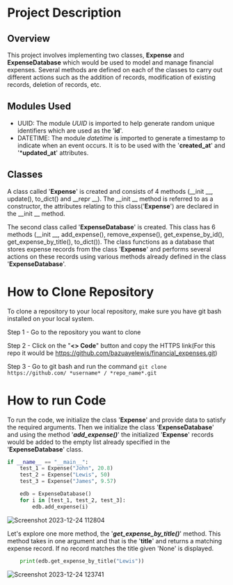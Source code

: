 # Project Description 
## Overview
This project involves implementing two classes, **Expense** and **ExpenseDatabase** which would be used to model and manage financial expenses. Several methods are defined on each of the classes to carry out different actions such as the addition of records, modification of existing records, deletion of records, etc.

## Modules Used
* UUID: The module *UUID* is imported to help generate random unique identifiers which are used as the '**id**'.
* DATETIME: The module *datetime* is imported to generate a timestamp to indicate when an event occurs. It is to be used with the '**created_at**' and '***updated_at**' attributes. 

## Classes
A class called '**Expense**' is created and consists of 4 methods (__init __, update(), to_dict() and __repr __). The __init __ method is referred to as a constructor, the attributes relating to this class('**Expense**') are declared in the __init __ method. 

The second class called '**ExpenseDatabase**' is created. This class has 6 methods (__init __, add_expense(), remove_expense(), get_expense_by_id(), get_expense_by_title(), to_dict()). The class functions as a database that stores expense records from the class '**Expense**' and performs several actions on these records using various methods already defined in the class '**ExpenseDatabase**'.


# How to Clone Repository
To clone a repository to your local repository, make sure you have git bash installed on your local system.

Step 1 - Go to the repository you want to clone

Step 2 - Click on the "**<> Code**" button and copy the HTTPS link(For this repo it would be https://github.com/bazuayelewis/financial_expenses.git)

Step 3 - Go to git bash and run the command ```git clone https://github.com/ *username* / *repo_name*.git```


# How to run Code
To run the code, we initialize the class '**Expense**' and provide data to satisfy the required arguments. Then we initialize the class '**ExpenseDatabase**' and using the method '***add_expense()***' the initialized '**Expense**' records would be added to the empty list already specified in the '**ExpenseDatabase**' class.   

```python
if __name__ == "__main__":
    test_1 = Expense("John", 20.8)
    test_2 = Expense("Lewis", 50)
    test_3 = Expense("James", 9.57)

    edb = ExpenseDatabase()
    for i in [test_1, test_2, test_3]:
        edb.add_expense(i)
```

![Screenshot 2023-12-24 112804](https://github.com/bazuayelewis/financial_expenses/assets/107050974/8392dfa3-8527-494f-9eee-c593089e20ca)

Let's explore one more method, the '***get_expense_by_title()***' method. This method takes in one argument and that is the '**title**' and returns a matching expense record. If no record matches the title given 'None' is displayed.

```python
    print(edb.get_expense_by_title("Lewis"))
```

![Screenshot 2023-12-24 123741](https://github.com/bazuayelewis/financial_expenses/assets/107050974/003bda57-a099-40bf-985d-3e0cb4c2f029)





